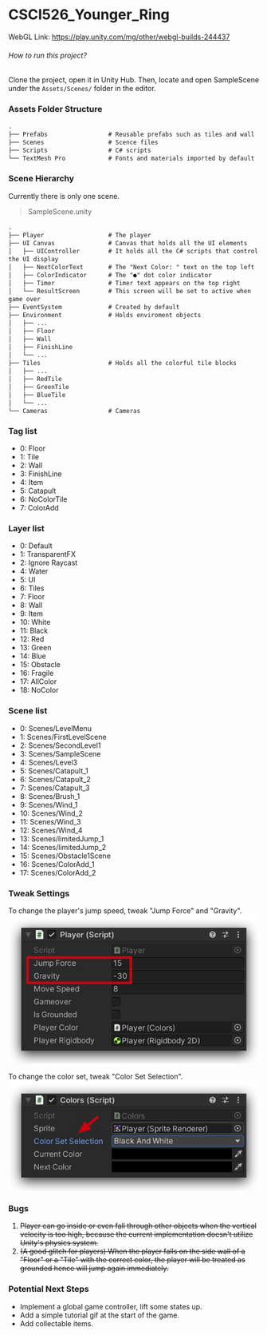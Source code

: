 # CSCI526_Younger_Ring
WebGL Link: https://play.unity.com/mg/other/webgl-builds-244437

###### How to run this project?

Clone the project, open it in Unity Hub. Then, locate and open SampleScene under the `Assets/Scenes/` folder in the editor.

### Assets Folder Structure
    .
    ├── Prefabs                 # Reusable prefabs such as tiles and wall
    ├── Scenes                  # Scence files
    ├── Scripts                 # C# scripts
    └── TextMesh Pro            # Fonts and materials imported by default

### Scene Hierarchy
Currently there is only one scene.
> SampleScene.unity

    .
    ├── Player                  # The player
    ├── UI Canvas               # Canvas that holds all the UI elements
    │   ├── UIController        # It holds all the C# scripts that control the UI display
    │   ├── NextColorText       # The "Next Color: " text on the top left
    │   ├── ColorIndicator      # The "●" dot color indicator
    │   ├── Timer               # Timer text appears on the top right
    │   └── ResultScreen        # This screen will be set to active when game over
    ├── EventSystem             # Created by default
    ├── Environment             # Holds enviroment objects
    │   ├── ...
    │   ├── Floor
    │   ├── Wall
    │   ├── FinishLine
    │   └── ...
    ├── Tiles                   # Holds all the colorful tile blocks
    │   ├── ...
    │   ├── RedTile
    │   ├── GreenTile
    │   ├── BlueTile
    │   └── ...
    └── Cameras                 # Cameras

### Tag list
- 0: Floor
- 1: Tile
- 2: Wall
- 3: FinishLine
- 4: Item
- 5: Catapult
- 6: NoColorTile
- 7: ColorAdd

### Layer list
- 0: Default
- 1: TransparentFX
- 2: Ignore Raycast
- 4: Water
- 5: UI
- 6: Tiles
- 7: Floor
- 8: Wall
- 9: Item
- 10: White
- 11: Black
- 12: Red
- 13: Green
- 14: Blue
- 15: Obstacle
- 16: Fragile
- 17: AllColor
- 18: NoColor

### Scene list
- 0: Scenes/LevelMenu
- 1: Scenes/FirstLevelScene
- 2: Scenes/SecondLevel1
- 3: Scenes/SampleScene
- 4: Scenes/Level3
- 5: Scenes/Catapult_1
- 6: Scenes/Catapult_2
- 7: Scenes/Catapult_3
- 8: Scenes/Brush_1
- 9: Scenes/Wind_1
- 10: Scenes/Wind_2
- 11: Scenes/Wind_3
- 12: Scenes/Wind_4
- 13: Scenes/limitedJump_1
- 14: Scenes/limitedJump_2
- 15: Scenes/Obstacle1Scene
- 16: Scenes/ColorAdd_1
- 17: Scenes/ColorAdd_2

### Tweak Settings
To change the player's jump speed, tweak "Jump Force" and "Gravity".
![](https://github.com/MikeShuyang/misc/raw/main/player%20settings.jpg)

To change the color set, tweak "Color Set Selection".
![](https://github.com/MikeShuyang/misc/raw/main/color%20set%20setting.jpg)

### Bugs
1. ~~Player can go inside or even fall through other objects when the vertical velocity is too high, because the current implementation doesn't utilize Unity's physics system.~~
2. ~~(A good glitch for players) When the player falls on the side wall of a "Floor" or a "Tile" with the correct color, the player will be treated as grounded hence will jump again immediately.~~

### Potential Next Steps
* Implement a global game controller, lift some states up.
* Add a simple tutorial gif at the start of the game.
* Add collectable items.
